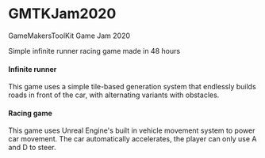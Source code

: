 # GMTKJam2020
GameMakersToolKit Game Jam 2020

Simple infinite runner racing game made in 48 hours

#### Infinite runner
This game uses a simple tile-based generation system that endlessly builds roads in front of the car, with alternating variants with obstacles.

#### Racing game
This game uses Unreal Engine's built in vehicle movement system to power car movement. The car automatically accelerates, the player can only use A and D to steer.
